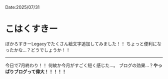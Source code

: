 Date:2025/07/31
# こはくすきー

ぼかろすきーLegacyでたくさん絵文字追加してみました！！
ちょっと便利になったかな…？どうでしょうか！！

---

今日で7月終わり！！
何故か今月がすごく短く感じた…。
ブログの効果…？**やっぱりブログって偉大！！！！！**
